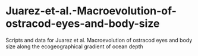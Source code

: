 # Juarez-et-al.-Macroevolution-of-ostracod-eyes-and-body-size
Scripts and data for Juarez et al. Macroevolution of ostracod eyes and body size along the ecogeographical gradient of ocean depth
